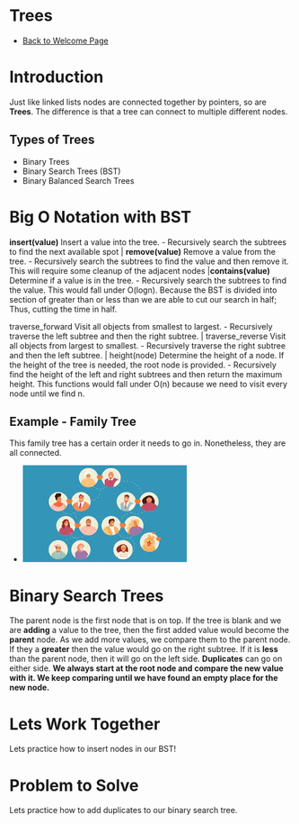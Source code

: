 # Trees
- [Back to Welcome Page](https://github.com/MarisabelTrejo/data-structure/blob/main/Welcome.md)
# Introduction
Just like linked lists nodes are connected together by pointers, so are **Trees**. The difference is that a tree can connect to multiple different nodes. 
## Types of Trees
- Binary Trees
- Binary Search Trees (BST)
- Binary Balanced Search Trees

# Big O Notation with BST
**insert(value)**	Insert a value into the tree.  - Recursively search the subtrees to find the next available spot | **remove(value)**	Remove a value from the tree.	- Recursively search the subtrees to find the value and then remove it. This will require some cleanup of the adjacent nodes |**contains(value)**	Determine if a value is in the tree. - Recursively search the subtrees to find the value. This would fall under O(logn). Because the BST is divided into section of greater than or less than we are able to cut our search in half; Thus, cutting the time in half.

traverse_forward	Visit all objects from smallest to largest.	 - Recursively traverse the left subtree and then the right subtree. |
traverse_reverse	Visit all objects from largest to smallest.	 - Recursively traverse the right subtree and then the left subtree. |
height(node)	Determine the height of a node. If the height of the tree is needed, the root node is provided.	- Recursively find the height of the left and right subtrees and then return the maximum height. This functions would fall under O(n) because we need to visit every node until we find n.
## Example - Family Tree
This family tree has a certain order it needs to go in. Nonetheless, they are all connected.

- ![fam tree](Images/family-tree.jpeg)

# Binary Search Trees
The parent node is the first node that is on top. If the tree is blank and we are **adding** a value to the tree, then the first added value would become the **parent** node. As we add more values, we compare them to the parent node. If they a **greater** then the value would go on the right subtree. If it is **less** than the parent node, then it will go on the left side. **Duplicates** can go on either side.
**We always start at the root node and compare the new value with it. We keep comparing until we have found an empty place for the new node.**

# Lets Work Together
Lets practice how to insert nodes in our BST!

# Problem to Solve
Lets practice how to add duplicates to our binary search tree.
